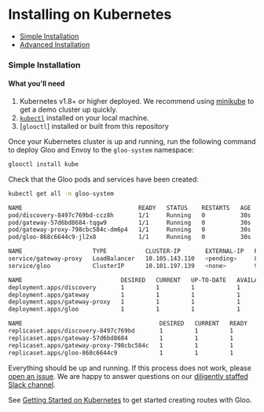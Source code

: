 # Installing on Kubernetes

- [Simple Installation](#simple-installation)
- [Advanced  Installation](#advanced-installation)



<a name="Simple Installation"></a>
### Simple Installation

#### What you'll need

1. Kubernetes v1.8+ or higher deployed. We recommend using [minikube](https://kubernetes.io/docs/getting-started-guides/minikube/) to get a demo cluster up quickly.
1. [`kubectl`](https://kubernetes.io/docs/tasks/tools/install-kubectl/) installed on your local machine.
1. [`glooctl`] installed or built from this repository

Once your Kubernetes cluster is up and running, run the following command to deploy Gloo and Envoy to the `gloo-system` namespace:

```bash
glooctl install kube 
```

Check that the Gloo pods and services have been created:

```bash
kubectl get all -n gloo-system

NAME                                 READY   STATUS    RESTARTS   AGE
pod/discovery-8497c769bd-ccz8h       1/1     Running   0          30s
pod/gateway-57d6bd8684-tqgw9         1/1     Running   0          30s
pod/gateway-proxy-798cbc584c-dm6p4   1/1     Running   0          30s
pod/gloo-868c6644c9-jl2x8            1/1     Running   0          30s

NAME                    TYPE           CLUSTER-IP       EXTERNAL-IP   PORT(S)          AGE
service/gateway-proxy   LoadBalancer   10.105.143.110   <pending>     8080:32218/TCP   30s
service/gloo            ClusterIP      10.101.197.139   <none>        9977/TCP         30s

NAME                            DESIRED   CURRENT   UP-TO-DATE   AVAILABLE   AGE
deployment.apps/discovery       1         1         1            1           30s
deployment.apps/gateway         1         1         1            1           30s
deployment.apps/gateway-proxy   1         1         1            1           30s
deployment.apps/gloo            1         1         1            1           31s

NAME                                       DESIRED   CURRENT   READY   AGE
replicaset.apps/discovery-8497c769bd       1         1         1       30s
replicaset.apps/gateway-57d6bd8684         1         1         1       30s
replicaset.apps/gateway-proxy-798cbc584c   1         1         1       30s
replicaset.apps/gloo-868c6644c9            1         1         1       30s
```

Everything should be up and running. If this process does not work, please [open an issue](https://github.com/solo-io/gloo/issues/new). We are happy to answer
questions on our [diligently staffed Slack channel](https://slack.solo.io/).

See [Getting Started on Kubernetes](../getting_started/kubernetes/1.md) to get started creating routes with Gloo.
